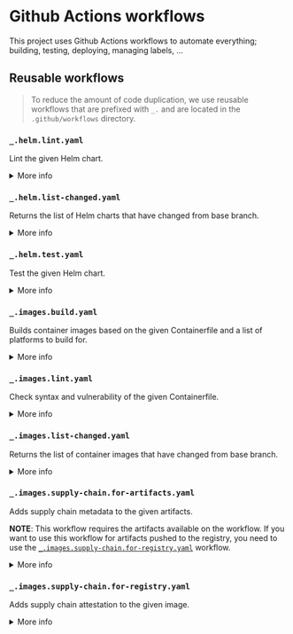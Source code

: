 # Github Actions workflows

This project uses Github Actions workflows to automate everything; building,
testing, deploying, managing labels, ...

## Reusable workflows

> To reduce the amount of code duplication, we use reusable workflows that are
> prefixed with `_.` and are located in the `.github/workflows` directory.

### `_.helm.lint.yaml`

Lint the given Helm chart.

<details>
<summary> More info </summary>

#### Workflow usage

```yaml
---
steps:
  lint:
    uses: ./.github/workflows/_.helm.lint.yaml
    with:
      chart: # Path to the Helm chart to lint.
```

</details>

### `_.helm.list-changed.yaml`

Returns the list of Helm charts that have changed from base branch.

<details>
<summary> More info </summary>

#### Workflow usage

```yaml
---
steps:
  list-changed:
    uses: ./.github/workflows/_.helm.list-changed.yaml
```

#### Outputs

##### `charts`

JSON list of changed Helm charts.

</details>

### `_.helm.test.yaml`

Test the given Helm chart.

<details>
<summary> More info </summary>

#### Workflow usage

```yaml
---
steps:
  test:
    uses: ./.github/workflows/_.helm.test.yaml
    with:
      chart: # Path to the Helm chart to test.
```

</details>

### `_.images.build.yaml`

Builds container images based on the given Containerfile and a list of platforms
to build for.

<details>
<summary> More info </summary>

#### Workflow usage

```yaml
---
steps:
  build:
    permissions:
      contents: read # required to access to the Containerfile.
      id-token: write # required to sign the image.
      packages: write # required to push the image to the registry.
    uses: ./.github/workflows/_.images.build.yaml
    with:
      containerfile: # Path to the Containerfile to build.
      platforms: # List of platforms to build for (coma separated list of `os/arch`).
      dry-run: # If set to `true`, the workflow will build all images, but will
      # not push them to the registry. Instead, they will be saved as
      # artifacts.
```

#### Outputs

##### `artifacts`

JSON containing the list of generated artifacts.

```json
[
  {
    "artifact": "<artifact-reference>",
    "digest": "<image-digest>",
    "name": "<image-name>",
    "name-slug": "<image-name-slug>",
    "platform": {
      "arch": "<arch>",
      "os": "<os>"
    },
    "version": "<image-version>"
  }
]
```

> **NOTE**: The `artifact` field depends on the `dry-run` input. If `dry-run` is
> set to `true`, the `artifact` field will contain the path to the artifact. Otherwise,
> it will contain the path to the image in the registry.

</details>

### `_.images.lint.yaml`

Check syntax and vulnerability of the given Containerfile.

<details>
<summary> More info </summary>

#### Workflow usage

```yaml
---
steps:
  lint:
    uses: ./.github/workflows/_.images.lint.yaml
    with:
      containerfile: # Path to the Containerfile to lint.
```

</details>

### `_.images.list-changed.yaml`

Returns the list of container images that have changed from base branch.

<details>
<summary> More info </summary>

#### Workflow usage

```yaml
---
steps:
  list-changed:
    uses: ./.github/workflows/_.images.list-changed.yaml
```

#### Outputs

##### `containerfiles`

JSON list of changed containerfiles.

</details>

### `_.images.supply-chain.for-artifacts.yaml`

Adds supply chain metadata to the given artifacts.

**NOTE**: This workflow requires the artifacts available on the workflow. If
you want to use this workflow for artifacts pushed to the registry, you need to
use the [`_.images.supply-chain.for-registry.yaml`]() workflow.

<details>
<summary> More info </summary>

#### Workflow usage

```yaml
---
steps:
  supply-chain:
    uses: ./.github/workflows/_.images.supply-chain.for-artifacts.yaml
    with:
      artifact-ref: # Github artifact reference to add supply chain metadata to
      name: # String used to name the metadata artifact that will be generated
```

</details>

### `_.images.supply-chain.for-registry.yaml`

Adds supply chain attestation to the given image.

<details>
<summary> More info </summary>

#### Workflow usage

```yaml
---
steps:
  supply-chain:
    uses: ./.github/workflows/_.images.supply-chain.for-artifacts.yaml
    with:
      image-ref: # Image reference to add supply chain metadata to
```

</details>


